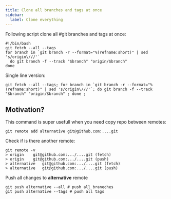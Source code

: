 ```yaml
---
title: Clone all branches and tags at once
sidebar:
  label: Clone everything
---
```


Following script clone all #git branches and tags at once:

```shell
#!/bin/bash
git fetch --all --tags
for branch in `git branch -r --format="%(refname:short)" | sed 's/origin\///'`
  do git branch -f --track "$branch" "origin/$branch"
done
```

Single line version:

```shell
git fetch --all --tags; for branch in `git branch -r --format="%(refname:short)" | sed 's/origin\///'`; do git branch -f --track "$branch" "origin/$branch" ; done ;
```

## Motivation?

This command is super usefull when you need copy repo between remotes:

```shell
git remote add alternative git@github.com:....git 
```

Check if is there another remote:

```shell
git remote -v
> origin	git@github.com:.../....git (fetch)
> origin	git@github.com:.../....git (push)
> alternative	git@github.com:.../....git (fetch)
> alternative	git@github.com:.../....git (push)
```

Push all changes to **alternative** remote

```shell
git push alternative --all # push all braneches
git push alternative --tags # push all tags
```